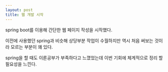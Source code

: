```yaml
---
layout: post
title: 웹 개발 시작
---
```


spring boot를 이용해 간단한 웹 페이지 작성을 시작했다.

이전에 사용했던 spring과 비슷해 상당부분 작업이 수월하지만 역시 처음 써보는 것이라 모르는 부분이 꽤 있다.

spring을 할 때도 이론공부가 부족하다고 느꼈었는데 이번 기회에 체계적으로 정리 할 필요성을 느낀다.